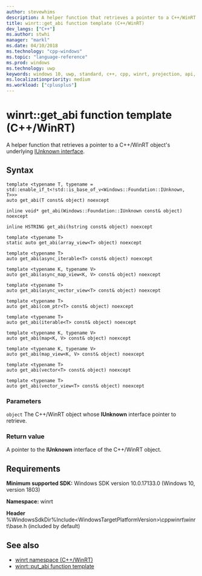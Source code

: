 ```yaml
---
author: stevewhims
description: A helper function that retrieves a pointer to a C++/WinRT object's underlying IUnknown interface.
title: winrt::get_abi function template (C++/WinRT)
dev_langs: ["C++"]
ms.author: stwhi
manager: "markl"
ms.date: 04/10/2018
ms.technology: "cpp-windows"
ms.topic: "language-reference"
ms.prod: windows
ms.technology: uwp
keywords: windows 10, uwp, standard, c++, cpp, winrt, projection, api, reference, IUnknown
ms.localizationpriority: medium
ms.workload: ["cplusplus"]
---
```


# winrt::get_abi function template (C++/WinRT)
A helper function that retrieves a pointer to a C++/WinRT object's underlying [IUnknown interface](https://msdn.microsoft.com/library/windows/desktop/ms680509).

## Syntax
```cppwinrt
template <typename T, typename = std::enable_if_t<!std::is_base_of_v<Windows::Foundation::IUnknown, T>>>
auto get_abi(T const& object) noexcept

inline void* get_abi(Windows::Foundation::IUnknown const& object) noexcept

inline HSTRING get_abi(hstring const& object) noexcept

template <typename T>
static auto get_abi(array_view<T> object) noexcept

template <typename T>
auto get_abi(async_iterable<T> const& object) noexcept

template <typename K, typename V>
auto get_abi(async_map_view<K, V> const& object) noexcept

template <typename T>
auto get_abi(async_vector_view<T> const& object) noexcept

template <typename T>
auto get_abi(com_ptr<T> const& object) noexcept

template <typename T>
auto get_abi(iterable<T> const& object) noexcept

template <typename K, typename V>
auto get_abi(map<K, V> const& object) noexcept

template <typename K, typename V>
auto get_abi(map_view<K, V> const& object) noexcept

template <typename T>
auto get_abi(vector<T> const& object) noexcept

template <typename T>
auto get_abi(vector_view<T> const& object) noexcept
```

### Parameters
`object`
The C++/WinRT object whose **IUnknown** interface pointer to retrieve.

### Return value 
A pointer to the **IUnknown** interface of the C++/WinRT object.

## Requirements
**Minimum supported SDK:** Windows SDK version 10.0.17133.0 (Windows 10, version 1803)

**Namespace:** winrt

**Header** %WindowsSdkDir%Include\<WindowsTargetPlatformVersion>\cppwinrt\winrt\base.h (included by default)

## See also 
* [winrt namespace (C++/WinRT)](winrt.md)
* [winrt::put_abi function template](put-abi.md)
